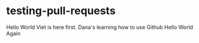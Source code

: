 # testing-pull-requests
Hello World
Viet is here first.
Dana's learning how to use Github
Hello World Again
